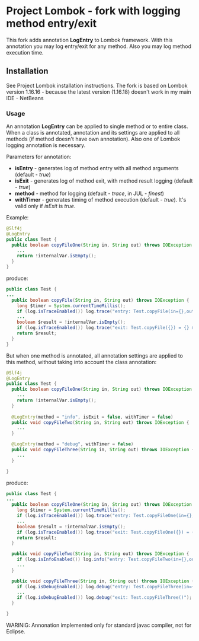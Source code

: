 # Project Lombok - fork with logging method entry/exit

This fork adds annotation **LogEntry** to Lombok framework.
With this annotation you may log entry/exit for any method. Also you may log method execution time.

## Installation

See Project Lombok installation instructions.
The fork is based on Lombok version 1.16.16 - because the latest version (1.16.18) doesn't work in my main IDE - NetBeans

### Usage

An annotation **LogEntry** can be applied to single method or to entire class. When a class is annotated, annotation and its settings
are applied to all methods (if method doesn't have own annotation). Also one of Lombok logging annotation is necessary.

Parameters for annotation:

* **isEntry** - generates log of method entry with all method arguments (default - *true*)
* **isExit** - generates log of method exit, with method result logging (default - *true*)
* **method** - method for logging (default - *trace*, in JUL - *finest*)
* **withTimer** - generates timing of method execution (default - *true*). It's valid only if *isExit* is *true*.


Example:

```java
@Slf4j
@LogEntry
public class Test {
  public boolean copyFileOne(String in, String out) throws IOException {
    ...
    return !internalVar.isEmpty();
  }
}
```

produce:
```java
public class Test {
...
  public boolean copyFile(String in, String out) throws IOException {
    long $timer = System.currentTimeMillis();
    if (log.isTraceEnabled()) log.trace("entry: Test.copyFile(in={},out={})",in, out);
    ...
    boolean $result = !internalVar.isEmpty();
    if (log.isTraceEnabled()) log.trace("exit: Test.copyFile({}) = {} ms", $result, System.currentTimeMillis() - $timer);
    return $result;
  }
}
```


But when one method is annotated, all annotation settings are applied to this method, without taking into account the class annotation:
```java
@Slf4j
@LogEntry
public class Test {
  public boolean copyFileOne(String in, String out) throws IOException {
    ...
    return !internalVar.isEmpty();
  }
      
  @LogEntry(method = "info", isExit = false, withTimer = false)
  public void copyFileTwo(String in, String out) throws IOException {
    ...
  }

  @LogEntry(method = "debug", withTimer = false)
  public void copyFileThree(String in, String out) throws IOException {
    ...
  }

}
```

produce:
```java
public class Test {
...
  public boolean copyFileOne(String in, String out) throws IOException {
    long $timer = System.currentTimeMillis();
    if (log.isTraceEnabled()) log.trace("entry: Test.copyFileOne(in={},out={})",in, out);
    ...
    boolean $result = !internalVar.isEmpty();
    if (log.isTraceEnabled()) log.trace("exit: Test.copyFileOne({}) = {} ms", $result, System.currentTimeMillis() - $timer);
    return $result;
  }

  public void copyFileTwo(String in, String out) throws IOException {
    if (log.isInfoEnabled()) log.info("entry: Test.copyFileTwo(in={},out={})",in, out);
    ...
  }

  public void copyFileThree(String in, String out) throws IOException {
    if (log.isDebugEnabled()) log.debug("entry: Test.copyFileThree(in={},out={})",in, out);
    ...
    if (log.isDebugEnabled()) log.debug("exit: Test.copyFileThree()");
  }

}
```


WARINIG: Annonation implemented only for standard javac compiler, not for Eclipse.


